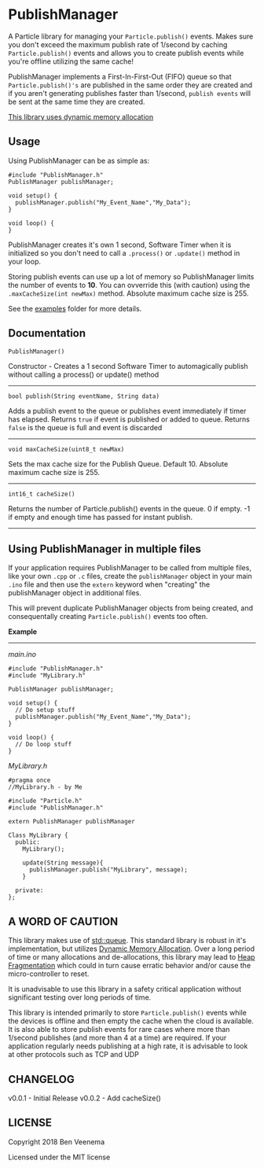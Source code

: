 # PublishManager

A Particle library for managing your `Particle.publish()` events.  Makes sure you don't exceed the maximum publish rate of 1/second by caching `Particle.publish()` events and allows you to create publish events while you're offline utilizing the same cache!

PublishManager implements a First-In-First-Out (FIFO) queue so that `Particle.publish()'s` are published in the same order they are created and if you aren't generating publishes faster than 1/second, `publish events` will be sent at the same time they are created.

[This library uses dynamic memory allocation](#a-word-of-caution)

## Usage

Using PublishManager can be as simple as:

```
#include "PublishManager.h"
PublishManager publishManager;

void setup() {
  publishManager.publish("My_Event_Name","My_Data");
}

void loop() {
}
```
PublishManager creates it's own 1 second, Software Timer when it is initialized so you don't need to call a `.process()` or `.update()` method in your loop.

Storing publish events can use up a lot of memory so PublishManager limits the number of events to **10**. You can ovverride this (with caution) using the `.maxCacheSize(int newMax)` method. Absolute maximum cache size is 255.

See the [examples](examples) folder for more details.

## Documentation

```
PublishManager()
```
Constructor - Creates a 1 second Software Timer to automagically publish without calling a process() or update() method
___

```
bool publish(String eventName, String data)
```
Adds a publish event to the queue or publishes event immediately if timer has elapsed. Returns `true` if event is published or added to queue. Returns `false` is the queue is full and event is discarded
___

```
void maxCacheSize(uint8_t newMax)
```
Sets the max cache size for the Publish Queue. Default 10. Absolute maximum cache size is 255.
___
```
int16_t cacheSize()
```
Returns the number of Particle.publish() events in the queue. 0 if empty. -1 if empty and enough time has passed for instant publish.
___

## Using PublishManager in multiple files
If your application requires PublishManager to be called from multiple files, like your own `.cpp` or `.c` files, create the `publishManager` object in your main `.ino` file and then use the `extern` keyword when "creating" the publishManager object in additional files.

This will prevent duplicate PublishManager objects from being created, and consequentally creating `Particle.publish()` events too often.

**Example**
___
_main.ino_
```
#include "PublishManager.h"
#include "MyLibrary.h"

PublishManager publishManager;

void setup() {
  // Do setup stuff
  publishManager.publish("My_Event_Name","My_Data");
}

void loop() {
  // Do loop stuff
}
```
_MyLibrary.h_
```
#pragma once
//MyLibrary.h - by Me

#include "Particle.h"
#include "PublishManager.h"

extern PublishManager publishManager

Class MyLibrary {
  public:
    MyLibrary();

    update(String message){
      publishManager.publish("MyLibrary", message);
    }

  private:
};
```

## A WORD OF CAUTION
This library makes use of [std::queue][f3af6535]. This standard library is robust in it's implementation, but utilizes [Dynamic Memory Allocation][225d2811].  Over a long period of time or many allocations and de-allocations, this library may lead to [Heap Fragmentation][b831396c] which could in turn cause erratic behavior and/or cause the micro-controller to reset.

It is unadvisable to use this library in a safety critical application without significant testing over long periods of time.

This library is intended primarily to store `Particle.publish()` events while the devices is offline and then empty the cache when the cloud is available. It is also able to store publish events for rare cases where more than 1/second publishes (and more than 4 at a time) are required.  If your application regularly needs publishing at a high rate, it is advisable to look at other protocols such as TCP and UDP

  [f3af6535]: http://en.cppreference.com/w/cpp/container/queue "cppreference.com - queue"
  [225d2811]: https://en.wikipedia.org/wiki/C_dynamic_memory_allocation "Wikipedia - Dynamic Memory Allocation"
  [b831396c]: https://stackoverflow.com/questions/3770457/what-is-memory-fragmentation "Stackoverflow - What is memory fragmentation"

## CHANGELOG

v0.0.1 - Initial Release
v0.0.2 - Add cacheSize()

## LICENSE
Copyright 2018 Ben Veenema

Licensed under the MIT license
